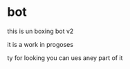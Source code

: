 # bot
this is un boxing bot v2

it is a work in progoses 

ty for looking 
you can ues aney part of it
